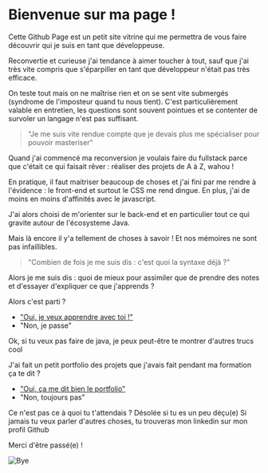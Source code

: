 # Bienvenue sur ma page !

Cette Github Page est un petit site vitrine qui me permettra de vous faire découvrir qui je suis en tant que développeuse.

Reconvertie et curieuse j'ai tendance à aimer toucher à tout, sauf que j'ai très vite compris que s'éparpiller en tant que développeur n'était pas très efficace. 

On teste tout mais on ne maîtrise rien et on se sent vite submergés (syndrome de l'imposteur quand tu nous tient). C'est particulièrement valable en entretien, les questions sont souvent pointues et se contenter de survoler un langage n'est pas suffisant. 

> "Je me suis vite rendue compte que je devais plus me spécialiser pour pouvoir masteriser"

Quand j'ai commencé ma reconversion je voulais faire du <span class="keywords">fullstack</span> parce que c'était ce qui faisait rêver : réaliser des projets de A à Z, wahou ! 

En pratique, il faut maitriser beaucoup de choses et j'ai fini par me rendre à l'évidence : le front-end et surtout le <span class="keywords">CSS</span> me rend dingue. En plus, j'ai de moins en moins d'affinités avec le javascript.

J'ai alors choisi de m'orienter sur le back-end et en particulier tout ce qui gravite autour de l'écosysteme <span class="keywords">Java</span>.

Mais là encore il y'a tellement de choses à savoir ! Et nos mémoires ne sont pas infaillibles. 

> "Combien de fois je me suis dis : c'est quoi la syntaxe déjà ?"

Alors je me suis dis : quoi de mieux pour assimiler que de prendre des notes et d'essayer d'expliquer ce que j'apprends ?

Alors c'est parti ?

- ["Oui, je veux apprendre avec toi !"](https://GeorgiaLR.github.io/les-notes-de-georgia.html)
- "Non, je passe"

Ok, si tu veux pas faire de java, je peux peut-être te montrer d'autres trucs cool

J'ai fait un petit portfolio des projets que j'avais fait pendant ma formation ça te dit ?

- ["Oui, ça me dit bien le portfolio"](https://GeorgiaLR.github.io/portfolio.html)
- "Non, toujours pas"

Ce n'est pas ce à quoi tu t'attendais ? Désolée si tu es un peu déçu(e)
Si jamais tu veux parler d'autres choses, tu trouveras mon <span class="keywords">linkedin</span> sur mon profil Github

Merci d'être passé(e) !


![Bye](https://media4.giphy.com/media/fWgQH01z4rjwrZckyM/giphy.gif?cid=ecf05e473o6r3en86t1p2slv0v6x5sqcpuss1x7scy9mt68a&rid=giphy.gif
"Bye")
